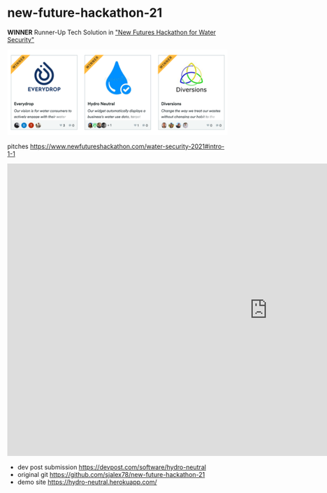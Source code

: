 # new-future-hackathon-21

**WINNER** Runner-Up Tech Solution in ["New Futures Hackathon for Water
Security"](https://new-futures-hackathon-water.devpost.com/project-gallery)

![Hydro Neutral Winners](public/hydro-neutral-winners.png)

pitches https://www.newfutureshackathon.com/water-security-2021#intro-1-1

<iframe width="1190" height="669" src="https://www.youtube.com/embed/imVudlYHWUk?t-47" title="YouTube video player" frameborder="0" allow="accelerometer; autoplay; clipboard-write; encrypted-media; gyroscope; picture-in-picture" allowfullscreen></iframe>

- dev post submission https://devpost.com/software/hydro-neutral
- original git https://github.com/sjalex78/new-future-hackathon-21
- demo site https://hydro-neutral.herokuapp.com/

